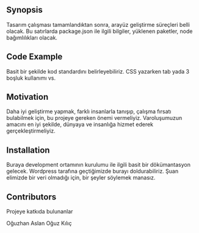 ## Synopsis

Tasarım çalışması tamamlandıktan sonra, arayüz geliştirme süreçleri belli olacak. Bu satırlarda package.json ile ilgili bilgiler, yüklenen paketler, node bağımlılıkları olacak.

## Code Example

Basit bir şekilde kod standardını belirleyebiliriz. CSS yazarken tab yada 3 boşluk kullanımı vs. 

## Motivation

Daha iyi geliştirme yapmak, farklı insanlarla tanışıp, çalışma fırsatı bulabilmek için, bu projeye gereken önemi vermeliyiz. Varoluşumuzun amacını en iyi şekilde, dünyaya ve insanlığa hizmet ederek gerçekleştirmeliyiz. 

## Installation

Buraya development ortamının kurulumu ile ilgili basit bir dökümantasyon gelecek. Wordpress tarafına geçtiğimizde burayı doldurabiliriz. Şuan elimizde bir veri olmadığı için, bir şeyler söylemek manasız.


## Contributors

Projeye katkıda bulunanlar

Oğuzhan Aslan
Oğuz Kılıç



